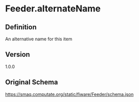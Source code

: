 # Feeder.alternateName

## Definition
An alternative name for this item

## Version
1.0.0

## Original Schema
https://smaq.computate.org/static/fiware/Feeder/schema.json
